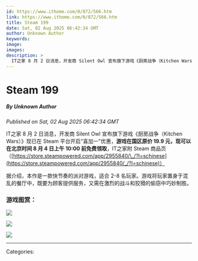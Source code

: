 ```yaml
---
id: https://www.ithome.com/0/872/566.htm
link: https://www.ithome.com/0/872/566.htm
title: Steam 199
date: Sat, 02 Aug 2025 06:42:34 GMT
author: Unknown Author
keywords: 
image: 
images: 
description: >
  IT之家 8 月 2 日消息，开发商 Silent Owl 宣布旗下游戏《厨房战争（Kitchen Wars）》现已在 Steam 平台开启“喜加一”优惠，游戏在国区原价 19.9 元，现可以在北京时间 8 月 4 日上午 10:00 前免费领取，IT之家附 Steam 商品页（https://store.steampowered.com/app/2955840/_/?l=schinese）据介绍，本作是一款快节奏的派对游戏，适合 2-8 名玩家。游戏将玩家置身于混乱的餐厅中，既要为顾客提供服务，又需在激烈的战斗和狡猾的偷窃中巧妙制胜。游戏图赏：
---
```

# Steam 199
##### By Unknown Author
_Published on Sat, 02 Aug 2025 06:42:34 GMT_

IT之家 8 月 2 日消息，开发商 Silent Owl 宣布旗下游戏《厨房战争（Kitchen Wars）》现已在 Steam 平台开启“喜加一”优惠，**游戏在国区原价 19.9 元，现可以在北京时间 8 月 4 日上午 10:00 前免费领取**，IT之家附 Steam 商品页（[https://store.steampowered.com/app/2955840/\_/?l=schinese](https://store.steampowered.com/app/2955840/_/?l=schinese)）

据介绍，本作是一款快节奏的派对游戏，适合 2-8 名玩家。游戏将玩家置身于混乱的餐厅中，既要为顾客提供服务，又需在激烈的战斗和狡猾的偷窃中巧妙制胜。

### 游戏图赏：

![](https://img.ithome.com/newsuploadfiles/2025/8/f2768c4b-5afd-499e-9076-79af0e285c97.png?x-bce-process=image/format,f_auto)

![](https://img.ithome.com/newsuploadfiles/2025/8/0ab4bd78-ceff-4497-aed4-d779b3150e89.png?x-bce-process=image/format,f_auto)

![](https://img.ithome.com/newsuploadfiles/2025/8/039d90f1-e1c6-4037-8c18-064d14550156.png?x-bce-process=image/format,f_auto)

---
Categories: 